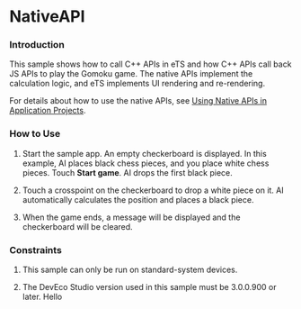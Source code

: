 # NativeAPI

### Introduction

This sample shows how to call C++ APIs in eTS and how C++ APIs call back JS APIs to play the Gomoku game. The native APIs implement the calculation logic, and eTS implements UI rendering and re-rendering.

For details about how to use the native APIs, see [Using Native APIs in Application Projects](https://gitee.com/openharmony/docs/blob/master/en/application-dev/napi/napi-guidelines.md).

### How to Use

1. Start the sample app. An empty checkerboard is displayed. In this example, AI places black chess pieces, and you place white chess pieces. Touch **Start game**. AI drops the first black piece.

2. Touch a crosspoint on the checkerboard to drop a white piece on it. AI automatically calculates the position and places a black piece.

3. When the game ends, a message will be displayed and the checkerboard will be cleared.

### Constraints

1. This sample can only be run on standard-system devices.

2. The DevEco Studio version used in this sample must be 3.0.0.900 or later.
Hello
